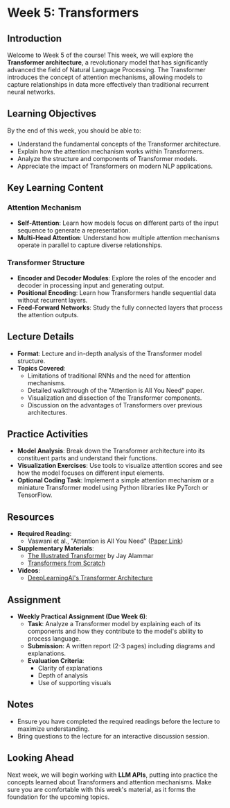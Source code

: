 # Week 5: Transformers

## Introduction

Welcome to Week 5 of the course! This week, we will explore the **Transformer architecture**, a revolutionary model that has significantly advanced the field of Natural Language Processing. The Transformer introduces the concept of attention mechanisms, allowing models to capture relationships in data more effectively than traditional recurrent neural networks.

## Learning Objectives

By the end of this week, you should be able to:

- Understand the fundamental concepts of the Transformer architecture.
- Explain how the attention mechanism works within Transformers.
- Analyze the structure and components of Transformer models.
- Appreciate the impact of Transformers on modern NLP applications.

## Key Learning Content

### Attention Mechanism

- **Self-Attention**: Learn how models focus on different parts of the input sequence to generate a representation.
- **Multi-Head Attention**: Understand how multiple attention mechanisms operate in parallel to capture diverse relationships.

### Transformer Structure

- **Encoder and Decoder Modules**: Explore the roles of the encoder and decoder in processing input and generating output.
- **Positional Encoding**: Learn how Transformers handle sequential data without recurrent layers.
- **Feed-Forward Networks**: Study the fully connected layers that process the attention outputs.

## Lecture Details

- **Format**: Lecture and in-depth analysis of the Transformer model structure.
- **Topics Covered**:
  - Limitations of traditional RNNs and the need for attention mechanisms.
  - Detailed walkthrough of the "Attention is All You Need" paper.
  - Visualization and dissection of the Transformer components.
  - Discussion on the advantages of Transformers over previous architectures.

## Practice Activities

- **Model Analysis**: Break down the Transformer architecture into its constituent parts and understand their functions.
- **Visualization Exercises**: Use tools to visualize attention scores and see how the model focuses on different input elements.
- **Optional Coding Task**: Implement a simple attention mechanism or a miniature Transformer model using Python libraries like PyTorch or TensorFlow.

## Resources

- **Required Reading**:
  - Vaswani et al., "Attention is All You Need" ([Paper Link](https://arxiv.org/abs/1706.03762))
- **Supplementary Materials**:
  - [The Illustrated Transformer](https://jalammar.github.io/illustrated-transformer/) by Jay Alammar
  - [Transformers from Scratch](https://e2eml.school/transformers.html)
- **Videos**:
  - [DeepLearningAI's Transformer Architecture](https://www.youtube.com/watch?v=4Bdc55j80l8)

## Assignment

- **Weekly Practical Assignment (Due Week 6)**:
  - **Task**: Analyze a Transformer model by explaining each of its components and how they contribute to the model's ability to process language.
  - **Submission**: A written report (2-3 pages) including diagrams and explanations.
  - **Evaluation Criteria**:
    - Clarity of explanations
    - Depth of analysis
    - Use of supporting visuals

## Notes

- Ensure you have completed the required readings before the lecture to maximize understanding.
- Bring questions to the lecture for an interactive discussion session.

## Looking Ahead

Next week, we will begin working with **LLM APIs**, putting into practice the concepts learned about Transformers and attention mechanisms. Make sure you are comfortable with this week's material, as it forms the foundation for the upcoming topics.

```{tableofcontents}

```
